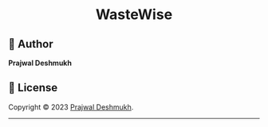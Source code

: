 
<h1 align="center">WasteWise</h1>


## 👤 Author

**Prajwal Deshmukh**

## 📝 License

Copyright © 2023 [Prajwal Deshmukh](https://github.com/PrajwalHD58).<br />

---
